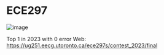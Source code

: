 # ECE297
![image](https://github.com/Haroreo/ECE297/assets/59636093/0c92388e-0098-46db-8b51-ee0426b4cf7a)

Top 1 in 2023 with 0 error
Web: https://ug251.eecg.utoronto.ca/ece297s/contest_2023/final
